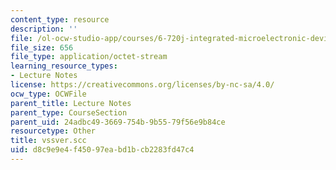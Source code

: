 ```yaml
---
content_type: resource
description: ''
file: /ol-ocw-studio-app/courses/6-720j-integrated-microelectronic-devices-spring-2007/d8c9e9e4f45097eabd1bcb2283fd47c4_vssver.scc
file_size: 656
file_type: application/octet-stream
learning_resource_types:
- Lecture Notes
license: https://creativecommons.org/licenses/by-nc-sa/4.0/
ocw_type: OCWFile
parent_title: Lecture Notes
parent_type: CourseSection
parent_uid: 24adbc49-3669-754b-9b55-79f56e9b84ce
resourcetype: Other
title: vssver.scc
uid: d8c9e9e4-f450-97ea-bd1b-cb2283fd47c4
---
```


